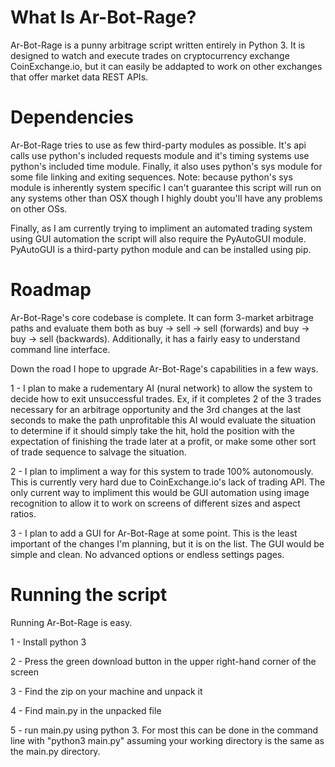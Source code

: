 # What Is Ar-Bot-Rage?
Ar-Bot-Rage is a punny arbitrage script written entirely in Python 3. It is designed to watch and execute trades on cryptocurrency exchange CoinExchange.io, but it can easily be addapted to work on other exchanges that offer market data REST APIs.

# Dependencies
Ar-Bot-Rage tries to use as few third-party modules as possible. It's api calls use python's included requests module and it's timing systems use python's included time module. Finally, it also uses python's sys module for some file linking and exiting sequences. Note: because python's sys module is inherently system specific I can't guarantee this script will run on any systems other than OSX though I highly doubt you'll have any problems on other OSs.

Finally, as I am currently trying to impliment an automated trading system using GUI automation the script will also require the PyAutoGUI module. PyAutoGUI is a third-party python module and can be installed using pip.

# Roadmap
Ar-Bot-Rage's core codebase is complete. It can form 3-market arbitrage paths and evaluate them both as buy -> sell -> sell (forwards) and buy -> buy -> sell (backwards). Additionally, it has a fairly easy to understand command line interface.

Down the road I hope to upgrade Ar-Bot-Rage's capabilities in a few ways.

1 - I plan to make a rudementary AI (nural network) to allow the system to decide how to exit unsuccessful trades. Ex, if it completes 2 of the 3 trades necessary for an arbitrage opportunity and the 3rd changes at the last seconds to make the path unprofitable this AI would evaluate the situation to determine if it should simply take the hit, hold the position with the expectation of finishing the trade later at a profit, or make some other sort of trade sequence to salvage the situation.

2 - I plan to impliment a way for this system to trade 100% autonomously. This is currently very hard due to CoinExchange.io's lack of trading API. The only current way to impliment this would be GUI automation using image recognition to allow it to work on screens of different sizes and aspect ratios.

3 - I plan to add a GUI for Ar-Bot-Rage at some point. This is the least important of the changes I'm planning, but it is on the list. The GUI would be simple and clean. No advanced options or endless settings pages.

# Running the script
Running Ar-Bot-Rage is easy.

1 - Install python 3

2 - Press the green download button in the upper right-hand corner of the screen

3 - Find the zip on your machine and unpack it

4 - Find main.py in the unpacked file

5 - run main.py using python 3. For most this can be done in the command line with "python3 main.py" assuming your working directory is the same as the main.py directory.
